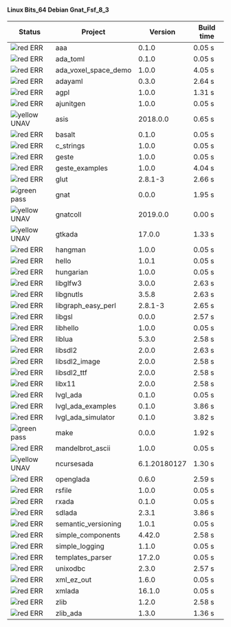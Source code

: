 #### Linux Bits_64 Debian Gnat_Fsf_8_3

| Status | Project | Version | Build time |
| --- | --- | --- | --- |
|![red](https://placehold.it/8/ff0000/000000?text=+) ERR  | aaa | 0.1.0 |  0.05 s |
|![red](https://placehold.it/8/ff0000/000000?text=+) ERR  | ada_toml | 0.1.0 |  0.05 s |
|![red](https://placehold.it/8/ff0000/000000?text=+) ERR  | ada_voxel_space_demo | 1.0.0 |  4.05 s |
|![red](https://placehold.it/8/ff0000/000000?text=+) ERR  | adayaml | 0.3.0 |  2.64 s |
|![red](https://placehold.it/8/ff0000/000000?text=+) ERR  | agpl | 1.0.0 |  1.31 s |
|![red](https://placehold.it/8/ff0000/000000?text=+) ERR  | ajunitgen | 1.0.0 |  0.05 s |
|![yellow](https://placehold.it/8/ffbb00/000000?text=+) UNAV | asis | 2018.0.0 |  0.65 s |
|![red](https://placehold.it/8/ff0000/000000?text=+) ERR  | basalt | 0.1.0 |  0.05 s |
|![red](https://placehold.it/8/ff0000/000000?text=+) ERR  | c_strings | 1.0.0 |  0.05 s |
|![red](https://placehold.it/8/ff0000/000000?text=+) ERR  | geste | 1.0.0 |  0.05 s |
|![red](https://placehold.it/8/ff0000/000000?text=+) ERR  | geste_examples | 1.0.0 |  4.04 s |
|![red](https://placehold.it/8/ff0000/000000?text=+) ERR  | glut | 2.8.1-3 |  2.66 s |
|![green](https://placehold.it/8/00aa00/000000?text=+) pass | gnat | 0.0.0 |  1.95 s |
|![yellow](https://placehold.it/8/ffbb00/000000?text=+) UNAV | gnatcoll | 2019.0.0 |  0.00 s |
|![yellow](https://placehold.it/8/ffbb00/000000?text=+) UNAV | gtkada | 17.0.0 |  1.33 s |
|![red](https://placehold.it/8/ff0000/000000?text=+) ERR  | hangman | 1.0.0 |  0.05 s |
|![red](https://placehold.it/8/ff0000/000000?text=+) ERR  | hello | 1.0.1 |  0.05 s |
|![red](https://placehold.it/8/ff0000/000000?text=+) ERR  | hungarian | 1.0.0 |  0.05 s |
|![red](https://placehold.it/8/ff0000/000000?text=+) ERR  | libglfw3 | 3.0.0 |  2.63 s |
|![red](https://placehold.it/8/ff0000/000000?text=+) ERR  | libgnutls | 3.5.8 |  2.63 s |
|![red](https://placehold.it/8/ff0000/000000?text=+) ERR  | libgraph_easy_perl | 2.8.1-3 |  2.65 s |
|![red](https://placehold.it/8/ff0000/000000?text=+) ERR  | libgsl | 0.0.0 |  2.57 s |
|![red](https://placehold.it/8/ff0000/000000?text=+) ERR  | libhello | 1.0.0 |  0.05 s |
|![red](https://placehold.it/8/ff0000/000000?text=+) ERR  | liblua | 5.3.0 |  2.58 s |
|![red](https://placehold.it/8/ff0000/000000?text=+) ERR  | libsdl2 | 2.0.0 |  2.63 s |
|![red](https://placehold.it/8/ff0000/000000?text=+) ERR  | libsdl2_image | 2.0.0 |  2.58 s |
|![red](https://placehold.it/8/ff0000/000000?text=+) ERR  | libsdl2_ttf | 2.0.0 |  2.58 s |
|![red](https://placehold.it/8/ff0000/000000?text=+) ERR  | libx11 | 2.0.0 |  2.58 s |
|![red](https://placehold.it/8/ff0000/000000?text=+) ERR  | lvgl_ada | 0.1.0 |  0.05 s |
|![red](https://placehold.it/8/ff0000/000000?text=+) ERR  | lvgl_ada_examples | 0.1.0 |  3.86 s |
|![red](https://placehold.it/8/ff0000/000000?text=+) ERR  | lvgl_ada_simulator | 0.1.0 |  3.82 s |
|![green](https://placehold.it/8/00aa00/000000?text=+) pass | make | 0.0.0 |  1.92 s |
|![red](https://placehold.it/8/ff0000/000000?text=+) ERR  | mandelbrot_ascii | 1.0.0 |  0.05 s |
|![yellow](https://placehold.it/8/ffbb00/000000?text=+) UNAV | ncursesada | 6.1.20180127 |  1.30 s |
|![red](https://placehold.it/8/ff0000/000000?text=+) ERR  | openglada | 0.6.0 |  2.59 s |
|![red](https://placehold.it/8/ff0000/000000?text=+) ERR  | rsfile | 1.0.0 |  0.05 s |
|![red](https://placehold.it/8/ff0000/000000?text=+) ERR  | rxada | 0.1.0 |  0.05 s |
|![red](https://placehold.it/8/ff0000/000000?text=+) ERR  | sdlada | 2.3.1 |  3.86 s |
|![red](https://placehold.it/8/ff0000/000000?text=+) ERR  | semantic_versioning | 1.0.1 |  0.05 s |
|![red](https://placehold.it/8/ff0000/000000?text=+) ERR  | simple_components | 4.42.0 |  2.58 s |
|![red](https://placehold.it/8/ff0000/000000?text=+) ERR  | simple_logging | 1.1.0 |  0.05 s |
|![red](https://placehold.it/8/ff0000/000000?text=+) ERR  | templates_parser | 17.2.0 |  0.05 s |
|![red](https://placehold.it/8/ff0000/000000?text=+) ERR  | unixodbc | 2.3.0 |  2.57 s |
|![red](https://placehold.it/8/ff0000/000000?text=+) ERR  | xml_ez_out | 1.6.0 |  0.05 s |
|![red](https://placehold.it/8/ff0000/000000?text=+) ERR  | xmlada | 16.1.0 |  0.05 s |
|![red](https://placehold.it/8/ff0000/000000?text=+) ERR  | zlib | 1.2.0 |  2.58 s |
|![red](https://placehold.it/8/ff0000/000000?text=+) ERR  | zlib_ada | 1.3.0 |  1.36 s |

